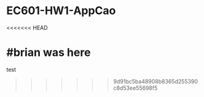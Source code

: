 # EC601-HW1-AppCao
<<<<<<< HEAD

#brian was here
=======
test
>>>>>>> 9d91bc5ba48908b8365d255390c8d53ee55698f5
